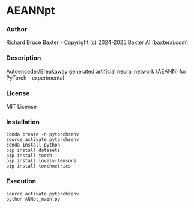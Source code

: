 # AEANNpt

### Author

Richard Bruce Baxter - Copyright (c) 2024-2025 Baxter AI (baxterai.com)

### Description

Autoencoder/Breakaway generated artificial neural network (AEANN) for PyTorch - experimental 

### License

MIT License

### Installation
```
conda create -n pytorchsenv
source activate pytorchsenv
conda install python
pip install datasets
pip install torch
pip install lovely-tensors
pip install torchmetrics
```

### Execution
```
source activate pytorchsenv
python ANNpt_main.py
```
